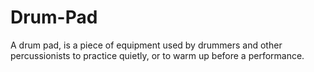 # Drum-Pad
A drum pad, is a piece of equipment used by drummers and other percussionists to practice quietly, or to warm up before a performance.
